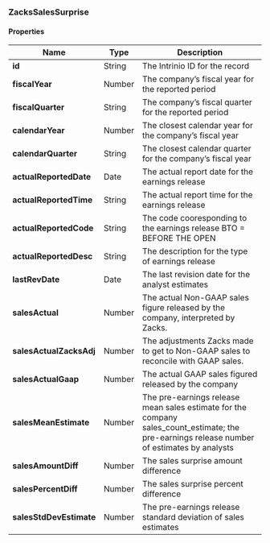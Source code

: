 
[//]: # (CLASS:ZacksSalesSurprise)

[//]: # (KIND:object)

### ZacksSalesSurprise

#### Properties

[//]: # (START_DEFINITION)

Name | Type | Description
------------ | ------------- | -------------
**id** | String | The Intrinio ID for the record &nbsp;
**fiscalYear** | Number | The company’s fiscal year for the reported period &nbsp;
**fiscalQuarter** | String | The company’s fiscal quarter for the reported period &nbsp;
**calendarYear** | Number | The closest calendar year for the company’s fiscal year &nbsp;
**calendarQuarter** | String | The closest calendar quarter for the company’s fiscal year &nbsp;
**actualReportedDate** | Date | The actual report date for the earnings release &nbsp;
**actualReportedTime** | String | The actual report time for the earnings release &nbsp;
**actualReportedCode** | String | The code cooresponding to the earnings release  BTO &#x3D; BEFORE THE OPEN | DTM &#x3D; DURING THE MARKET | AMC &#x3D; AFTER MARKET CLOSE &nbsp;
**actualReportedDesc** | String | The description for the type of earnings release &nbsp;
**lastRevDate** | Date | The last revision date for the analyst estimates &nbsp;
**salesActual** | Number | The actual Non-GAAP sales figure released by the company, interpreted by Zacks. &nbsp;
**salesActualZacksAdj** | Number | The adjustments Zacks made to get to Non-GAAP sales to reconcile with GAAP sales. &nbsp;
**salesActualGaap** | Number | The actual GAAP sales figured released by the company &nbsp;
**salesMeanEstimate** | Number | The pre-earnings release mean sales estimate for the company sales_count_estimate; the pre-earnings release number of estimates by analysts &nbsp;
**salesAmountDiff** | Number | The sales surprise amount difference &nbsp;
**salesPercentDiff** | Number | The sales surprise percent difference &nbsp;
**salesStdDevEstimate** | Number | The pre-earnings release standard deviation of sales estimates &nbsp;

[//]: # (END_DEFINITION)





